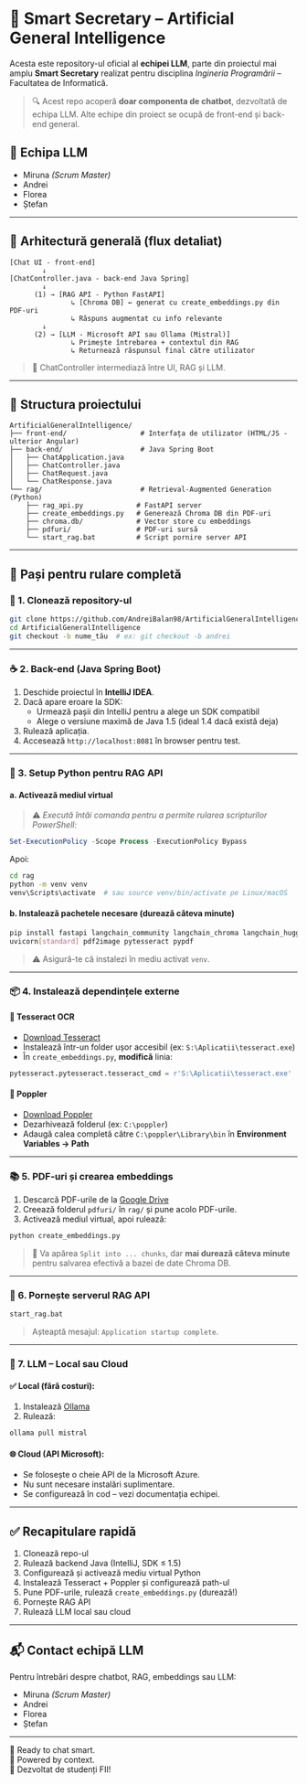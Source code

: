 # 🤖 Smart Secretary – Artificial General Intelligence

Acesta este repository-ul oficial al **echipei LLM**, parte din proiectul mai amplu **Smart Secretary** realizat pentru disciplina *Ingineria Programării* – Facultatea de Informatică.

> 🔍 Acest repo acoperă **doar componenta de chatbot**, dezvoltată de echipa LLM. Alte echipe din proiect se ocupă de front-end și back-end general.

## 👥 Echipa LLM

- Miruna *(Scrum Master)*
- Andrei
- Florea
- Ștefan

---

## 🧠 Arhitectură generală (flux detaliat)

```plaintext
[Chat UI - front-end] 
        ↓
[ChatController.java - back-end Java Spring]
        ↓
      (1) → [RAG API - Python FastAPI]
               ↳ [Chroma DB] ← generat cu create_embeddings.py din PDF-uri
               ↳ Răspuns augmentat cu info relevante
        ↓
      (2) → [LLM - Microsoft API sau Ollama (Mistral)]
               ↳ Primește întrebarea + contextul din RAG
               ↳ Returnează răspunsul final către utilizator
```

> 🔄 ChatController intermediază între UI, RAG și LLM.

---

## 📁 Structura proiectului

```plaintext
ArtificialGeneralIntelligence/
├── front-end/                  # Interfața de utilizator (HTML/JS - ulterior Angular)
├── back-end/                   # Java Spring Boot
│   ├── ChatApplication.java
│   ├── ChatController.java
│   ├── ChatRequest.java
│   └── ChatResponse.java
└── rag/                        # Retrieval-Augmented Generation (Python)
    ├── rag_api.py             # FastAPI server
    ├── create_embeddings.py   # Generează Chroma DB din PDF-uri
    ├── chroma.db/             # Vector store cu embeddings
    ├── pdfuri/                # PDF-uri sursă
    └── start_rag.bat          # Script pornire server API
```

---

## 🚀 Pași pentru rulare completă

### 🔁 1. Clonează repository-ul

```bash
git clone https://github.com/AndreiBalan98/ArtificialGeneralIntelligence.git
cd ArtificialGeneralIntelligence
git checkout -b nume_tău  # ex: git checkout -b andrei
```

---

### ☕️ 2. Back-end (Java Spring Boot)

1. Deschide proiectul în **IntelliJ IDEA**.
2. Dacă apare eroare la SDK:
   - Urmează pașii din IntelliJ pentru a alege un SDK compatibil
   - Alege o versiune maximă de Java 1.5 (ideal 1.4 dacă există deja)
3. Rulează aplicația.
4. Accesează `http://localhost:8081` în browser pentru test.

---

### 🐍 3. Setup Python pentru RAG API

#### a. Activează mediul virtual

> ⚠️ *Execută întâi comanda pentru a permite rularea scripturilor PowerShell:*

```powershell
Set-ExecutionPolicy -Scope Process -ExecutionPolicy Bypass
```

Apoi:

```bash
cd rag
python -m venv venv
venv\Scripts\activate  # sau source venv/bin/activate pe Linux/macOS
```

#### b. Instalează pachetele necesare (durează câteva minute)

```bash
pip install fastapi langchain_community langchain_chroma langchain_huggingface \
uvicorn[standard] pdf2image pytesseract pypdf
```

> ⚠️ Asigură-te că instalezi în mediu activat `venv`.

---

### 📦 4. Instalează dependințele externe

#### 🧠 Tesseract OCR

- [Download Tesseract](https://github.com/tesseract-ocr/tesseract/releases/download/5.5.0/tesseract-ocr-w64-setup-5.5.0.20241111.exe)
- Instalează într-un folder ușor accesibil (ex: `S:\Aplicatii\tesseract.exe`)
- În `create_embeddings.py`, **modifică** linia:

```python
pytesseract.pytesseract.tesseract_cmd = r'S:\Aplicatii\tesseract.exe'
```

#### 📄 Poppler

- [Download Poppler](https://github.com/oschwartz10612/poppler-windows/releases)
- Dezarhivează folderul (ex: `C:\poppler`)
- Adaugă calea completă către `C:\poppler\Library\bin` în **Environment Variables → Path**

---

### 📚 5. PDF-uri și crearea embeddings

1. Descarcă PDF-urile de la [Google Drive](https://drive.google.com/drive/folders/1kGZSMCW-wyRKZBo-4R9tl7fGSHeNdNud?usp=sharing)
2. Creează folderul `pdfuri/` în `rag/` și pune acolo PDF-urile.
3. Activează mediul virtual, apoi rulează:

```bash
python create_embeddings.py
```

> 🔹 Va apărea `Split into ... chunks`, dar **mai durează câteva minute** pentru salvarea efectivă a bazei de date Chroma DB.

---

### 🧠 6. Pornește serverul RAG API

```bash
start_rag.bat
```

> Așteaptă mesajul: `Application startup complete`.

---

### 🧠 7. LLM – Local sau Cloud

#### ✅ Local (fără costuri):

1. Instalează [Ollama](https://ollama.com/)
2. Rulează:

```bash
ollama pull mistral
```

#### 🌐 Cloud (API Microsoft):

- Se folosește o cheie API de la Microsoft Azure.
- Nu sunt necesare instalări suplimentare.
- Se configurează în cod – vezi documentația echipei.

---

## ✅ Recapitulare rapidă

1. Clonează repo-ul
2. Rulează backend Java (IntelliJ, SDK ≤ 1.5)
3. Configurează și activează mediu virtual Python
4. Instalează Tesseract + Poppler și configurează path-ul
5. Pune PDF-urile, rulează `create_embeddings.py` (durează!)
6. Pornește RAG API
7. Rulează LLM local sau cloud

---

## 📬 Contact echipă LLM

Pentru întrebări despre chatbot, RAG, embeddings sau LLM:

- Miruna *(Scrum Master)*
- Andrei
- Florea
- Ștefan

---

💬 Ready to chat smart.  
🧠 Powered by context.  
🚀 Dezvoltat de studenți FII!
